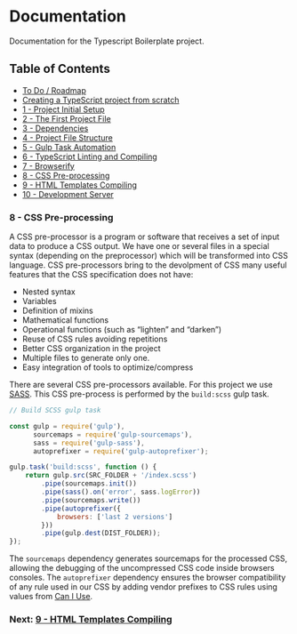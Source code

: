 # Documentation

Documentation for the Typescript Boilerplate project.


## Table of Contents

*  [To Do / Roadmap](index.md#roadmap)
*  [Creating a TypeScript project from scratch](index.md#creating-project)
*  [1 - Project Initial Setup](index.md#initial-setup)
*  [2 - The First Project File](index.md#first-file)
*  [3 - Dependencies](chapter2.html#dependencies)
*  [4 - Project File Structure](chapter3.html#file-structure)
*  [5 - Gulp Task Automation](chapter4.html#task-automation)
*  [6 - TypeScript Linting and Compiling](chapter5.html#typescript)
*  [7 - Browserify](chapter6.html#browserify)
*  [8 - CSS Pre-processing](#sass)
*  [9 - HTML Templates Compiling](chapter8.html#handlebars)
*  [10 - Development Server](chapter9.html#browser-sync)


### 8 - CSS Pre-processing <a name="sass">

A CSS pre-processor is a program or software that receives a set of input data to produce a CSS output. We have one 
or several files in a special syntax (depending on the preprocessor) which will be transformed into CSS language.
CSS pre-processors bring to the devolpment of CSS many useful features that the CSS specification does not have:

*  Nested syntax
*  Variables
*  Definition of mixins
*  Mathematical functions
*  Operational functions (such as “lighten” and “darken”)
*  Reuse of CSS rules avoiding repetitions
*  Better CSS organization in the project
*  Multiple files to generate only one.
*  Easy integration of tools to optimize/compress

There are several CSS pre-processors available. For this project we use [SASS](https://sass-lang.com/). This CSS 
pre-process is performed by the `build:scss` gulp task.

```javascript
// Build SCSS gulp task

const gulp = require('gulp'),
      sourcemaps = require('gulp-sourcemaps'),
      sass = require('gulp-sass'),
      autoprefixer = require('gulp-autoprefixer');

gulp.task('build:scss', function () {
    return gulp.src(SRC_FOLDER + '/index.scss')
        .pipe(sourcemaps.init())
        .pipe(sass().on('error', sass.logError))
        .pipe(sourcemaps.write())
        .pipe(autoprefixer({
            browsers: ['last 2 versions']
        }))
        .pipe(gulp.dest(DIST_FOLDER));
});
```

The `sourcemaps` dependency generates sourcemaps for the processed CSS, allowing the debugging of the uncompressed
CSS code inside browsers consoles. The `autoprefixer` dependency ensures the browser compatibility of any rule used
in our CSS by adding vendor prefixes to CSS rules using values from [Can I Use](https://caniuse.com/).


### Next: [9 - HTML Templates Compiling](chapter8.html#handlebars)
